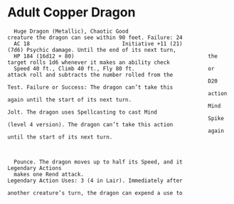 # Adult Copper Dragon

      Huge Dragon (Metallic), Chaotic Good                         creature the dragon can see within 90 feet. Failure: 24
      AC 18                             Initiative +11 (21)              (7d6) Psychic damage. Until the end of its next turn,
      HP 184 (16d12 + 80)                                          the target rolls 1d6 whenever it makes an ability check
      Speed 40 ft., Climb 40 ft., Fly 80 ft.                       or attack roll and subtracts the number rolled from the
                                                                   D20 Test. Failure or Success: The dragon can’t take this
                                                                   action again until the start of its next turn.
                                                                   Mind Jolt. The dragon uses Spellcasting to cast Mind
                                                                   Spike (level 4 version). The dragon can’t take this action
                                                                   again until the start of its next turn.



      Pounce. The dragon moves up to half its Speed, and it         Legendary Actions
      makes one Rend attack.                                        Legendary Action Uses: 3 (4 in Lair). Immediately after
                                                                    another creature’s turn, the dragon can expend a use to
